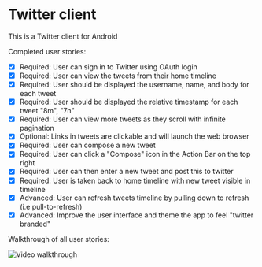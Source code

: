 # Twitter client

This is a Twitter client for Android

Completed user stories:

* [x] Required: User can sign in to Twitter using OAuth login
* [x] Required: User can view the tweets from their home timeline
* [x] Required: User should be displayed the username, name, and body for each tweet
* [x] Required: User should be displayed the relative timestamp for each tweet "8m", "7h"
* [x] Required: User can view more tweets as they scroll with infinite pagination
* [x] Optional: Links in tweets are clickable and will launch the web browser
* [x] Required: User can compose a new tweet
* [x] Required: User can click a "Compose" icon in the Action Bar on the top right
* [x] Required: User can then enter a new tweet and post this to twitter
* [x] Required: User is taken back to home timeline with new tweet visible in timeline
* [x] Advanced: User can refresh tweets timeline by pulling down to refresh (i.e pull-to-refresh)
* [x] Advanced: Improve the user interface and theme the app to feel "twitter branded"

Walkthrough of all user stories:

![Video walkthrough](http://i.imgur.com/E2aRXF5.gif)
